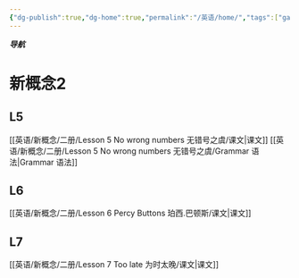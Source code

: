 ```yaml
---
{"dg-publish":true,"dg-home":true,"permalink":"/英语/home/","tags":["gardenEntry"],"dgPassFrontmatter":true}
---
```


***导航***
# 新概念2
## L5
[[英语/新概念/二册/Lesson 5 No wrong numbers 无错号之虞/课文\|课文]]
[[英语/新概念/二册/Lesson 5 No wrong numbers 无错号之虞/Grammar 语法\|Grammar 语法]]

## L6
[[英语/新概念/二册/Lesson 6 Percy Buttons 珀西.巴顿斯/课文\|课文]]

## L7
[[英语/新概念/二册/Lesson 7 Too late 为时太晚/课文\|课文]]
